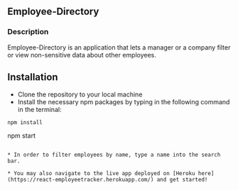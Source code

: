 ## Employee-Directory 

### Description
Employee-Directory is an application that lets a manager or a company filter or view non-sensitive data about other employees.

## Installation 

* Clone the repository to your local machine
* Install the necessary npm packages by typing in the following command in the terminal:

```
npm install
```
npm start 
```

* In order to filter employees by name, type a name into the search bar.

* You may also navigate to the live app deployed on [Heroku here](https://react-employeetracker.herokuapp.com/) and get started! 

